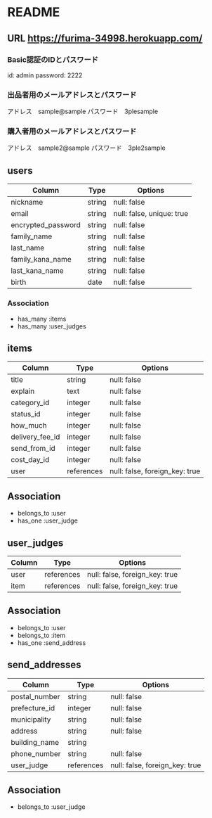 # README

## URL https://furima-34998.herokuapp.com/

### Basic認証のIDとパスワード
id: admin
password: 2222

### 出品者用のメールアドレスとパスワード
アドレス　sample@sample
パスワード　3plesample

### 購入者用のメールアドレスとパスワード
アドレス　sample2@sample
パスワード　3ple2sample

## users

| Column             | Type   | Options                   |
| ------------------ | ------ | ------------------------- |
| nickname           | string | null: false               |
| email              | string | null: false, unique: true |
| encrypted_password | string | null: false               |
| family_name        | string | null: false               |
| last_name          | string | null: false               |
| family_kana_name   | string | null: false               |
| last_kana_name     | string | null: false               |
| birth              | date   | null: false               |

### Association
- has_many :items
- has_many :user_judges

## items

| Column          | Type          | Options                        |
| --------------- | ------------- | ------------------------------ |
| title           | string        | null: false                    |
| explain         | text          | null: false                    |
| category_id     | integer       | null: false                    |
| status_id       | integer       | null: false                    |
| how_much        | integer       | null: false                    |
| delivery_fee_id | integer       | null: false                    |
| send_from_id    | integer       | null: false                    |
| cost_day_id     | integer       | null: false                    |
| user            | references    | null: false, foreign_key: true |

## Association
- belongs_to :user
- has_one :user_judge

## user_judges

| Column | Type       | Options                        |
| ------ | ---------- | ------------------------------ |
| user   | references | null: false, foreign_key: true |
| item   | references | null: false, foreign_key: true |

## Association
- belongs_to :user
- belongs_to :item
- has_one :send_address

## send_addresses

| Column        | Type          | Options                        |
| ------------- | ------------- | ------------------------------ |
| postal_number | string        | null: false                    |
| prefecture_id | integer       | null: false                    |
| municipality  | string        | null: false                    |
| address       | string        | null: false                    |
| building_name | string        |                                |
| phone_number  | string        | null: false                    |
| user_judge    | references    | null: false, foreign_key: true |

## Association
- belongs_to :user_judge
